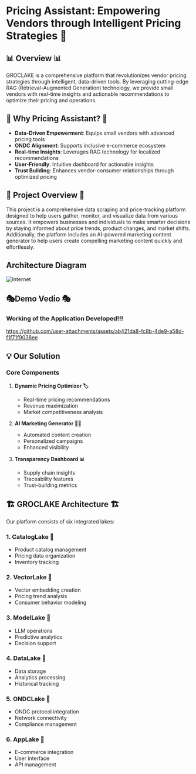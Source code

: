 # Pricing Assistant: Empowering Vendors through Intelligent Pricing Strategies 🚀

## 📊 Overview 📊

GROCLAKE is a comprehensive platform that revolutionizes vendor pricing strategies through intelligent, data-driven tools. By leveraging cutting-edge RAG (Retrieval-Augmented Generation) technology, we provide small vendors with real-time insights and actionable recommendations to optimize their pricing and operations.

## 🎯 Why Pricing Assistant? 🎯

- **Data-Driven Empowerment**: Equips small vendors with advanced pricing tools
- **ONDC Alignment**: Supports inclusive e-commerce ecosystem
- **Real-time Insights**: Leverages RAG technology for localized recommendations
- **User-Friendly**: Intuitive dashboard for actionable insights
- **Trust Building**: Enhances vendor-consumer relationships through optimized pricing


## 🎲 Project Overview 🎲

This project is a comprehensive data scraping and price-tracking platform designed to help users gather, monitor, and visualize data from various sources. It empowers businesses and individuals to make smarter decisions by staying informed about price trends, product changes, and market shifts. Additionally, the platform includes an AI-powered marketing content generator to help users create compelling marketing content quickly and effortlessly.

## Architecture Diagram
![Internet](https://github.com/user-attachments/assets/476f7002-a535-4917-b100-15aba3278d6f)

## 🎭Demo Vedio 🎭

### Working of the Application Developed!!!

https://github.com/user-attachments/assets/ab421da8-fc8b-4de9-a58d-f1f71f9038ee

## 💡 Our Solution 

### Core Components

1. **Dynamic Pricing Optimizer  🏷️**
   - Real-time pricing recommendations
   - Revenue maximization
   - Market competitiveness analysis

3. **AI Marketing Generator  👨‍🎨**
   - Automated content creation
   - Personalized campaigns
   - Enhanced visibility

4. **Transparency Dashboard 📊**
   - Supply chain insights
   - Traceability features
   - Trust-building metrics

## 🏗️ GROCLAKE Architecture 🏗️

Our platform consists of six integrated lakes:

### 1. CatalogLake 🤯
- Product catalog management
- Pricing data organization
- Inventory tracking

### 2. VectorLake 🤯
- Vector embedding creation
- Pricing trend analysis
- Consumer behavior modeling

### 3. ModelLake 🤯
- LLM operations
- Predictive analytics
- Decision support

### 4. DataLake 🤯
- Data storage
- Analytics processing
- Historical tracking

### 5. ONDCLake 🤯
- ONDC protocol integration
- Network connectivity
- Compliance management

### 6. AppLake 🤯
- E-commerce integration
- User interface
- API management

